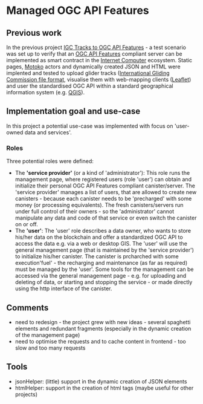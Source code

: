 # Managed OGC API Features

## Previous work
In the previous project [IGC Tracks to OGC API Features](https://github.com/janschu/igc_tools) - a test scenario was set up to verify that an [OGC API Features](https://www.ogc.org/standard/ogcapi-features/) compliant server can be implemented as smart contract in the [Internet Computer](https://internetcomputer.org/) ecosystem. Static pages, [Motoko](https://internetcomputer.org/docs/current/motoko/main/motoko)  actors and dynamically created JSON and HTML were implented and tested to upload glider tracks ([International Gliding Commission file format](https://en.wikipedia.org/wiki/IGC_(file_format)), visualise them with web-mapping clients ([Leaflet](https://leafletjs.com/)) and user the standardised OGC API within a standard geographical information system (e.g. [QGIS](https://qgis.org/en/site/)).

## Implementation goal and use-case
In this project a potential use-case was implemented with focus on 'user-owned data and services'.

### Roles
Three potential roles were defined:
- The **'service provider'** (or a kind of 'administrator'): 
This role runs the management page, where registered users (role 'user') can obtain and initialize their personal OGC API Features compliant canister/server. The 'service provider' manages a list of users, that are allowed to create new canisters - because each canister needs to be 'precharged' with some money (or processing equivalents). The fresh canisters/servers run under full control of their owners - so the 'administrator' cannot manipulate any data and code of that service or even switch the canister on or off.
- The **'user'**:
The 'user' role describes a data owner, who wants to store his/her data on the blockchain and offer a standardized OGC API to access the data e.g. via a web or desktop GIS. The 'user' will use the general management page (that is maintained by the 'service provider') to initialize his/her canister. The canister is prcharched with some execution'fuel' - the recharging and maintenance (as far as required) must be managed by the 'user'. Some tools for the management can be accessed via the general management page - e.g. for uploading and deleting of data, or starting and stopping the service - or made directly using the http interface of the canister.
 


## Comments
- need to redesign - the project grew with new ideas - several spaghetti elements and redundant fragments (especially in the dynamic creation of the management page)
- need to optimise the requests and to cache content in frontend - too slow and too many requests

## Tools
- jsonHelper: (little) support in the dynamic creation of JSON elements
- htmlHelper: support in the creation of html tags (maybe useful for other projects)


